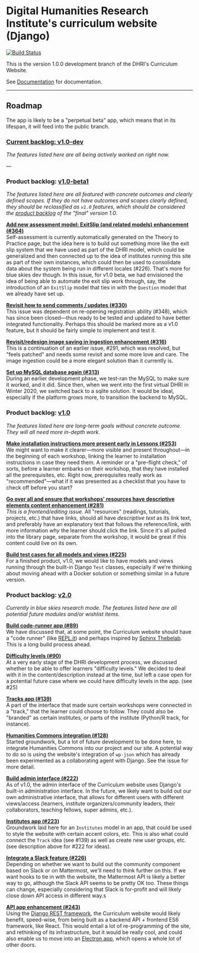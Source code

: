 # Digital Humanities Research Institute's curriculum website (Django)

[![Build Status](https://travis-ci.com/DHRI-Curriculum/django-app.svg?token=qsoYACcVqJuqMoXfJy84&branch=v1-dev)](https://travis-ci.com/DHRI-Curriculum/django-app)

This is the version 1.0.0 development branch of the DHRI's Curriculum Website.

See [Documentation](https://github.com/kallewesterling/django-app-documentation/blob/main/django-app-docs/README.md) for documentation.

---

## Roadmap

The app is likely to be a "perpetual beta" app, which means that in its lifespan, it will feed into the public branch.

### [Current backlog: v1.0-dev](https://github.com/DHRI-Curriculum/django-app/milestone/11)

_The features listed here are all being actively worked on right now._

—

### Product backlog: [v1.0-beta1](https://github.com/DHRI-Curriculum/django-app/milestone/10)

_The features listed here are all featured with concrete outcomes and clearly defined scopes. If they do not have outcomes and scopes clearly defined, they should be reclassified as `v1.0` features, which should be considered the [product backlog](https://www.scrum.org/resources/what-is-a-product-backlog) of the "final" version 1.0_.

**[Add new assessment model: ExitSlip (and related models) enhancement (**#364**)](https://github.com/DHRI-Curriculum/django-app/issues/364)**  
Self-assessment is currently automatically generated on the Theory to Practice page, but the idea here is to build out something more like the exit slip system that we have used as part of the DHRI model, which could be generalized and then connected up to the idea of institutes running this site as part of their own instances, which could then be used to consolidate data about the system being run in different locales (#226). That's more for blue skies dev though. In this issue, for v1.0 beta, we had envisioned the idea of being able to automate the exit slip work through, say, the introduction of an `ExitSlip` model that ties in with the `Question` model that we already have set up.

**[Revisit how to send comments / updates (**#330**)](https://github.com/DHRI-Curriculum/django-app/issues/330)**  
This issue was dependent on re-opening registration ability (#348), which has since been closed—thus ready to be tested and updated to have better integrated functionality. Perhaps this should be marked more as a v1.0 feature, but it should be fairly simple to implement and test it.

**[Revisit/redesign image saving in ingestion enhancement (**#316**)](https://github.com/DHRI-Curriculum/django-app/issues/316)**  
This is a continuation of an earlier issue, #291, which was resolved, but "feels patched" and needs some revisit and some more love and care. The image ingestion could be a more elegant solution than it currently is.

**[Set up MySQL database again (**#313**)](https://github.com/DHRI-Curriculum/django-app/issues/313)**  
During an earlier development phase, we test-ran the MySQL to make sure it worked, and it did. Since then, when we went into the first virtual DHRI in Winter 2020, we switched back to a sqlite solution. It would be ideal, especially if the platform grows more, to transition the backend to MySQL.

### Product backlog: [v1.0](https://github.com/DHRI-Curriculum/django-app/milestone/3)

_The features listed here are long-term goals without concrete outcome. They will all need more in-depth work._

**[Make installation instructions more present early in Lessons (**#253**)](https://github.com/DHRI-Curriculum/django-app/issues/253)**  
We might want to make it clearer—more visible and present throughout—in the beginning of each workshop, linking the learner to installation instructions in case they need them. A reminder or a "pre-flight check," of sorts, before a learner embarks on their workshop, that they have installed all the prerequisites, etc. Right now, prerequisites really work as "recommended"—what if it was presented as a checklist that you have to check off before you start?

**[Go over all and ensure that workshops' resources have descriptive elements content enhancement (**#281**)](https://github.com/DHRI-Curriculum/django-app/issues/281)**  
_This is a frontend/editing issue._ All "resources" (readings, tutorials, projects, etc.) that have links, should all have _descriptive text_ as its link text, and preferably have an explanatory text that follows the reference/link, with more information _why_ the learner should click the link. Since it's all pulled into the library page, separate from the workshop, it would be great if this content could live on its own.

**[Build test cases for all models and views (**#225**)](https://github.com/DHRI-Curriculum/django-app/issues/225)**  
For a finished product, v1.0, we would like to have models and views running through the built-in Django `Test` classes, especially if we're thinking about moving ahead with a Docker solution or something similar in a future version.

### Product backlog: [v2.0](https://github.com/DHRI-Curriculum/django-app/milestone/7)

_Currently in blue skies research mode. The features listed here are all potential future modules and/or wishlist items._

**[Build code-runner app (**#89**)](https://github.com/DHRI-Curriculum/django-app/issues/89)**  
We have discussed that, at some point, the Curriculum website should have a "code runner" (like [REPL.it](https://repl.it/)) and perhaps inspired by [Sphinx Thebelab](https://sphinx-thebelab.readthedocs.io). This is a long build process ahead.

**[Difficulty levels (**#90**)](https://github.com/DHRI-Curriculum/django-app/issues/90)**  
At a very early stage of the DHRI development process, we discussed whether to be able to offer learners "difficulty levels." We decided to deal with it in the content/description instead at the time, but left a case open for a potential future case where we could have difficulty levels in the app. (see #25)

**[Tracks app (**#139**)](https://github.com/DHRI-Curriculum/django-app/issues/139)**  
A part of the interface that made sure certain workshops were connected in a "track," that the learner could choose to follow. They could also be "branded" as certain institutes, or parts of the institute (Python/R track, for instance).

**[Humanities Commons integration (**#128**)](https://github.com/DHRI-Curriculum/django-app/issues/128)**  
Started groundwork, but a lot of future development to be done here, to integrate Humanities Commons into our project and our site. A potential way to do so is using the website's integration of `wp-json` which has already been experimented as a collaborating agent with Django. See the issue for more detail.


**[Build admin interface (**#222**)](https://github.com/DHRI-Curriculum/django-app/issues/222)**  
As of v1.0, the admin interface of the Curriculum website uses Django's built-in administration interface. In the future, we likely want to build out our own administrative interface, that allows for different users with different views/access (learners, institute organizers/community leaders, their collaborators, teaching fellows, super admins, etc.).

**[Institutes app (**#223**)](https://github.com/DHRI-Curriculum/django-app/issues/223)**  
Groundwork laid here for an `Institutes` model in an app, that could be used to style the website with certain accent colors, etc. This is also what could connect the `Track` idea (see #139) as well as create new user groups, etc. (see description above for #222 for ideas).

**[Integrate a Slack feature (**#226**)](https://github.com/DHRI-Curriculum/django-app/issues/226)**  
Depending on whether we want to build out the community component based on Slack or on Mattermost, we'll need to think further on this. If we want hooks to tie in with the website, the Mattermost API is likely a better way to go, although the Slack API seems to be pretty OK too. These things can change, especially considering that Slack is for-profit and will likely close down API access in different way.s

**[API app enhancement (**#243**)](https://github.com/DHRI-Curriculum/django-app/issues/243)**  
Using the [Django REST framework](https://www.django-rest-framework.org/), the Curriculum website would likely benefit, speed-wise, from being built as a backend API + frontend ES6 framework, like React. This would entail a lot of re-programming of the site, and rethinking of its infrastructure, but it would be really cool, and could also enable us to move into an [Electron app](https://www.electronjs.org/), which opens a whole lot of other doors.
